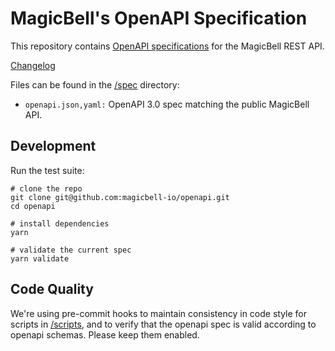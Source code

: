# MagicBell's OpenAPI Specification

This repository contains [OpenAPI specifications][openapi] for the MagicBell REST API.

[Changelog](https://github.com/magicbell/openapi/releases/)


Files can be found in the [/spec](/spec) directory:

* `openapi.json,yaml:` OpenAPI 3.0 spec matching the public MagicBell API.

## Development

Run the test suite:

```shell
# clone the repo
git clone git@github.com:magicbell-io/openapi.git
cd openapi

# install dependencies
yarn

# validate the current spec
yarn validate
```

## Code Quality

We're using pre-commit hooks to maintain consistency in code style for scripts in [/scripts](/scripts), and to verify
that the openapi spec is valid according to openapi schemas. Please keep them enabled.

[openapi]: https://www.openapis.org/
